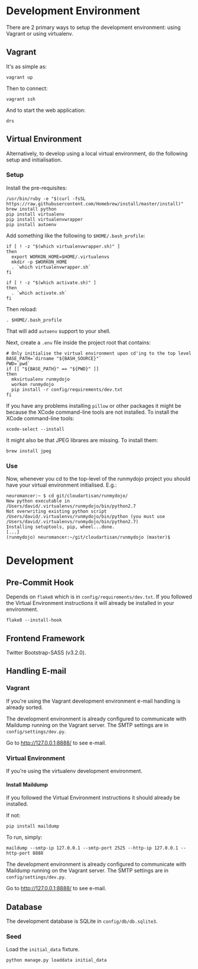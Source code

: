 # Development Environment

There are 2 primary ways to setup the development environment: using
Vagrant or using virtualenv.

## Vagrant

It's as simple as:

```
vagrant up
```

Then to connect:

```
vagrant ssh
```

And to start the web application:

```
drs
```

## Virtual Environment

Alternatively, to develop using a local virtual environment, do the following
setup and initialisation.

### Setup

Install the pre-requisites:

```
/usr/bin/ruby -e "$(curl -fsSL https://raw.githubusercontent.com/Homebrew/install/master/install)"
brew install python
pip install virtualenv
pip install virtualenvwrapper
pip install autoenv
```

Add something like the following to `$HOME/.bash_profile`:

```
if [ ! -z "$(which virtualenvwrapper.sh)" ]
then
  export WORKON_HOME=$HOME/.virtualenvs
  mkdir -p $WORKON_HOME
  . `which virtualenvwrapper.sh`
fi

if [ ! -z "$(which activate.sh)" ]
then
  . `which activate.sh`
fi
```

Then reload:

```
. $HOME/.bash_profile
```

That will add `autoenv` support to your shell.

Next, create a `.env` file inside the project root that contains:

```
# Only initialise the virtual environment upon cd'ing to the top level
BASE_PATH=`dirname "${BASH_SOURCE}"`
PWD=`pwd`
if [[ "${BASE_PATH}" == "${PWD}" ]]
then
  mkvirtualenv runmydojo
  workon runmydojo
  pip install -r config/requirements/dev.txt
fi
```

If you have any problems installing `pillow` or other packages it might be
because the XCode command-line tools are not installed. To install the XCode
command-line tools:

```
xcode-select --install
```

It might also be that JPEG librares are missing. To install them:

```
brew install jpeg
```

### Use

Now, whenever you cd to the top-level of the runmydojo project you
should have your virtual environment initialised. E.g.:

```
neuromancer:~ $ cd git/cloudartisan/runmydojo/
New python executable in /Users/david/.virtualenvs/runmydojo/bin/python2.7
Not overwriting existing python script /Users/david/.virtualenvs/runmydojo/bin/python (you must use /Users/david/.virtualenvs/runmydojo/bin/python2.7)
Installing setuptools, pip, wheel...done.
[...]
(runmydojo) neuromancer:~/git/cloudartisan/runmydojo (master)$
```

# Development

## Pre-Commit Hook

Depends on `flake8` which is in `config/requirements/dev.txt`. If you followed
the Virtual Environment instructions it will already be installed in your
environment.

```
flake8 --install-hook
```

## Frontend Framework

Twitter Bootstrap-SASS (v3.2.0).

## Handling E-mail

### Vagrant

If you're using the Vagrant development environment e-mail handling
is already sorted.

The development environment is already configured to communicate with
Maildump running on the Vagrant server. The SMTP settings are in
`config/settings/dev.py`.

Go to http://127.0.0.1:8888/ to see e-mail. 

### Virtual Environment

If you're using the virtualenv development environment.

#### Install Maildump

If you followed the Virtual Environment instructions it should
already be installed.

If not:

```
pip install maildump
```

To run, simply:

```
maildump --smtp-ip 127.0.0.1 --smtp-port 2525 --http-ip 127.0.0.1 --http-port 8888
```

The development environment is already configured to communicate with
Maildump running on the Vagrant server. The SMTP settings are in
`config/settings/dev.py`.

Go to http://127.0.0.1:8888/ to see e-mail.

## Database

The development database is SQLite in `config/db/db.sqlite3`.

### Seed

Load the `initial_data` fixture.

```
python manage.py loaddata initial_data
```
